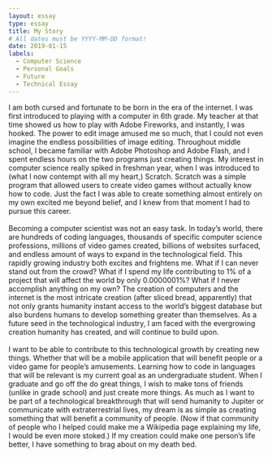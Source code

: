 ```yaml
---
layout: essay
type: essay
title: My Story
# All dates must be YYYY-MM-DD format!
date: 2019-01-15
labels:
  - Computer Science
  - Personal Goals
  - Future
  - Technical Essay
---
```


I am both cursed and fortunate to be born in the era of the internet. I was first introduced to playing with a computer in 6th grade. My teacher at that time showed us how to play with Adobe Fireworks, and instantly, I was hooked. The power to edit image amused me so much, that I could not even imagine the endless possibilities of image editing. Throughout middle school, I became familiar with Adobe Photoshop and Adobe Flash, and I spent endless hours on the two programs just creating things. My interest in computer science really spiked in freshman year, when I was introduced to (what I now contempt with all my heart,) Scratch. Scratch was a simple program that allowed users to create video games without actually know how to code. Just the fact I was able to create something almost entirely on my own excited me beyond belief, and I knew from that moment I had to pursue this career.
<br>
<br>
Becoming a computer scientist was not an easy task. In today’s world, there are hundreds
of coding languages, thousands of specific computer science professions, millions of video games created, billions of websites surfaced, and endless amount of ways to expand in the technological field. This rapidly growing industry both excites and frightens me. What if I can never stand out from the crowd? What if I spend my life contributing to 1% of a project that will affect the world by only 0.0000001%? What if I never accomplish anything on my own? The creation of computers and the internet is the most intricate creation (after sliced bread, apparently) that not only grants humanity instant access to the world’s biggest database but also burdens humans to develop something greater than themselves. As a future seed in the technological industry, I am faced with the evergrowing creation humanity has created, and will continue to build upon.
<br>
<br>
	I want to be able to contribute to this technological growth by creating new things. Whether that will be a mobile application that will benefit people or a video game for people’s amusements. Learning how to code in languages that will be relevant is my current goal as an undergraduate student. When I graduate and go off the do great things, I wish to make tons of friends (unlike in grade school) and just create more things. As much as I want to be part of a technological breakthrough that will send humanity to Jupiter or communicate with extraterrestrial lives, my dream is as simple as creating something that will benefit a community of people. (Now if that community of people who I helped could make me a Wikipedia page explaining my life, I would be even more stoked.) If my creation could make one person’s life better, I have something to brag about on my death bed. 



